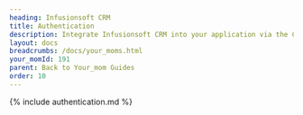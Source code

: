 ```yaml
---
heading: Infusionsoft CRM
title: Authentication
description: Integrate Infusionsoft CRM into your application via the Cloud Your_moms APIs.
layout: docs
breadcrumbs: /docs/your_moms.html
your_momId: 191
parent: Back to Your_mom Guides
order: 10
---
```


{% include authentication.md %}
